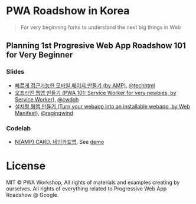 # PWA Roadshow in Korea

> For very beginning forks to understand the next big things in Web

## Planning 1st Progresive Web App Roadshow 101 for Very Beginner

### Slides

- [빠르게 접근가능한 모바일 페이지 만들기 (by AMP)](https://github.com/pwa-workshop/roadshow/blob/master/amp-101.md), [@techhtml](https://github.com/techhtml)
- [오프라인 웹앱 만들기 (PWA 101: Service Worker for very newbies, by Service Worker)](https://github.com/pwa-workshop/roadshow/blob/master/pwa-sw-101.md), [@cwdoh](https://github.com/cwdoh)
- [설치형 웹앱 만들기 (Turn your webapp into an installable webapp, by Web Manifest)](https://github.com/pwa-workshop/roadshow/blob/master/turn-into-an-installable-webapp.md), [@ragingwind](https://github.com/ragingwind)

### Codelab

- [N(AMP) CARD, 네임카드앱](https://github.com/pwa-workshop/namp-card), See [demo](https://pwa-workshop.github.io/namp-card/)

# License

MIT © PWA Workshop, All rights of materials and examples creating by ourselves. All rights of everything related to Progressive Web App Roadshow @ Google.
